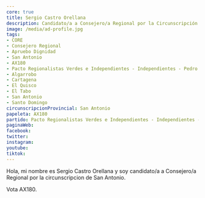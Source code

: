 ```yaml
---
core: true
title: Sergio Castro Orellana
description: Candidato/a a Consejero/a Regional por la Circunscripción de San Antonio
image: /media/ad-profile.jpg
tags:
- CORE
- Consejero Regional
- Apruebo Dignidad
- San Antonio
- AX180
- Pacto Regionalistas Verdes e Independientes - Independientes - Pedro Vergara Farias
- Algarrobo
- Cartagena
- El Quisco
- El Tabo
- San Antonio
- Santo Domingo
circunscripcionProvincial: San Antonio
papeleta: AX180
partido: Pacto Regionalistas Verdes e Independientes - Independientes - Pedro Vergara Farias
paginaWeb:
facebook:
twitter:
instagram:
youtube:
tiktok:
---
```

Hola, mi nombre es Sergio Castro Orellana y soy candidato/a a Consejero/a Regional por la circunscripcion de San Antonio.

Vota AX180.